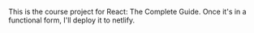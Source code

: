 This is the course project for React: The Complete Guide.
Once it's in a functional form, I'll deploy it to netlify.
